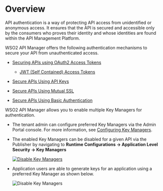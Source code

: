 # Overview

API authentication is a way of protecting API access from unidentified or anonymous access. It ensures that the API is secured and accessible only by the consumers who proves their identity and whose identities are found within the API Management Platform. 

WSO2 API Manager offers the following authentication mechanisms to secure your API from unauthenticated access.

- [Securing APIs using OAuth2 Access Tokens]({{base_path}}/learn/api-security/api-authentication/secure-apis-using-oauth2-tokens)

    - [JWT (Self Contained) Access Tokens]({{base_path}}/learn/api-security/oauth2/access-token-types/jwt-tokens)
    
- [Secure APIs Using API Keys]({{base_path}}/learn/api-security/api-authentication/secure-apis-using-api-keys)

- [Secure APIs Using Mutual SSL]({{base_path}}/learn/api-security/api-authentication/secure-apis-using-mutual-ssl)

- [Secure APIs Using Basic Authentication]({{base_path}}/learn/api-security/api-authentication/secure-apis-using-basic-authentication)


WSO2 API Manager allows you to enable multiple Key Managers for authentication.

- The tenant admin can configure preferred Key Managers via the Admin Portal console. For more information, see
[Configuring Key Managers]({{base_path}}/administer/key-managers/overview).

- The enabled Key Managers can be disabled for a given API via the Publisher by navigating to
**Runtime Configurations -> Application Level Security -> Key Managers**

    [![Disable Key Managers]({{base_path}}/assets/img/learn/multiple-km-publisher.png)]({{base_path}}/assets/img/learn/multiple-km-publisher.png)

- Application users are able to generate keys for an application using a preferred Key Manager as shown below.

    ![Disable Key Managers]({{base_path}}/assets/img/learn/multiple-km-devportal.png)
